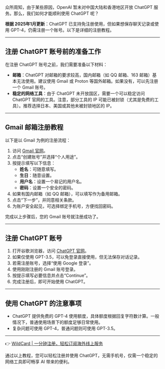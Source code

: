 众所周知，由于某些原因，OpenAI 暂未对中国大陆和香港地区开放 ChatGPT 服务。那么，我们如何才能顺利使用 ChatGPT 呢？

**根据 2025年1月更新**：ChatGPT 已支持免注册使用，但如果想保存聊天记录或使用 GPT-4，仍需注册一个账号。以下是详细的注册教程。

---

## 注册 ChatGPT 账号前的准备工作

在注册 ChatGPT 账号之前，我们需要准备以下材料：

- **邮箱**：ChatGPT 对邮箱的要求较高，国内邮箱（如 QQ 邮箱、163 邮箱）基本无法使用。建议使用 Gmail 或 Proton 等国外邮箱。如果没有，可以先注册一个 Gmail 账号。
- **稳定的网络工具**：由于 ChatGPT 未开放国区，需要一个可以稳定访问 ChatGPT 官网的工具。注意，部分工具的 IP 可能已被封锁（尤其是免费的工具）。推荐选择日本、美国或其他未被封锁地区的 IP。

---

## Gmail 邮箱注册教程

以下是以 Gmail 为例的注册流程：

1. 访问 [Gmail 官网](https://mail.google.com/mail/u/0/)。
2. 点击“创建账号”并选择“个人用途”。
3. 按提示填写以下信息：
   - **姓名**：可随意填写。
   - **生日**：随意设置。
   - **用户名**：设置一个易记的用户名。
   - **密码**：设置一个安全的密码。
4. 如果有国内邮箱（如 QQ 邮箱），可以填写作为备用邮箱。
5. 点击“下一步”，并同意相关条款。
6. 为账户安全起见，可选择绑定手机号，方便找回密码。

完成以上步骤后，您的 Gmail 账号就注册成功了。

---

## 注册 ChatGPT 账号

1. 打开谷歌浏览器，访问 [ChatGPT 官网](https://chatgpt.com/)。
2. 如果仅使用 GPT-3.5，可以免登录直接使用，但无法保存对话记录。
3. 若需注册账号，选择“使用 Google 登录”。
4. 使用刚刚注册的 Gmail 账号登录。
5. 按提示填写必要信息并点击“Continue”。
6. 完成注册后，即可开始使用 ChatGPT。

---

## 使用 ChatGPT 的注意事项

- ChatGPT 提供免费的 GPT-4 使用额度，具体额度根据回复字符数计算。一般情况下，普通使用场景下的额度足够日常使用。
- 复杂问题可使用 GPT-4，普通问题则可使用 GPT-3.5。

---

👉 [WildCard | 一分钟注册，轻松订阅海外线上服务](https://bit.ly/bewildcard)

通过以上教程，您可以轻松注册并使用 ChatGPT，无需手机号，仅需一个稳定的网络工具即可畅享 AI 带来的便利。
